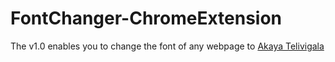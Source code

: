 # FontChanger-ChromeExtension

The v1.0 enables you to change the font of any webpage to [Akaya Telivigala](https://fonts.google.com/specimen/Akaya+Telivigala?preview.text_type=custom&selection.family=Akaya+Telivigala#glyphs)
